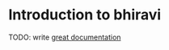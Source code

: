 # Introduction to bhiravi

TODO: write [great documentation](http://jacobian.org/writing/great-documentation/what-to-write/)

